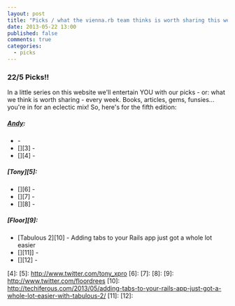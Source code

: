 ```yaml
---
layout: post
title: "Picks / what the vienna.rb team thinks is worth sharing this week"
date: 2013-05-22 13:00
published: false
comments: true
categories:
  - picks
---
```


### 22/5 Picks!!

In a little series on this website we'll entertain YOU with our picks - or: what we think is worth sharing - every week.
Books, articles, gems, funsies... you're in for an eclectic mix! So, here's for the fifth edition:

##### [Andy][1]:
  - [][2] - 
  - [][3] - 
  - [][4] - 

##### [Tony][5]:
  - [][6] - 
  - [][7] - 
  - [][8] - 

##### [Floor][9]:
  - [Tabulous 2][10] - Adding tabs to your Rails app just got a whole lot easier 
  - [][11]] - 
  - [][12] - 

[1]: http://www.twitter.com/pxlpnk
[2]: 
[3]: 
[4]: 
[5]: http://www.twitter.com/tony_xpro
[6]: 
[7]: 
[8]: 
[9]: http://www.twitter.com/floordrees
[10]: http://techiferous.com/2013/05/adding-tabs-to-your-rails-app-just-got-a-whole-lot-easier-with-tabulous-2/
[11]: 
[12]:


